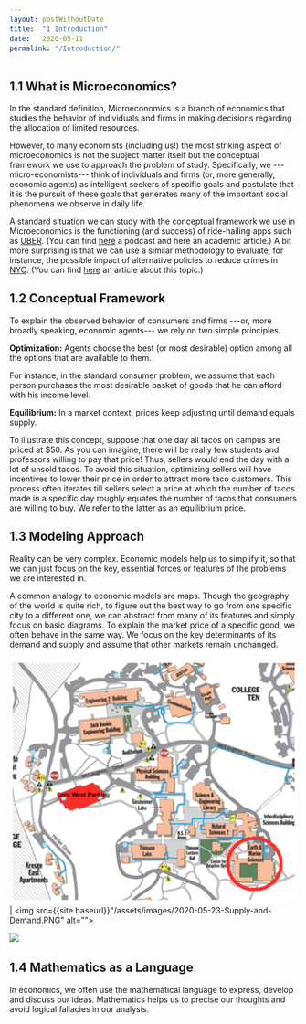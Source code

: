 ```yaml
---
layout: postWithoutDate
title:  "1 Introduction"
date:   2020-05-11
permalink: "/Introduction/"
---
```



## 1.1 What is Microeconomics?

In the standard definition, Microeconomics is a branch of economics that studies the behavior of individuals and firms in making decisions regarding the allocation of limited resources.

However, to many economists (including us!) the most striking aspect of microeconomics is not the subject matter itself but the conceptual framework we use to approach the problem of study. Specifically, we ---micro-economists--- think of individuals and firms (or, more generally, economic agents) as intelligent seekers of specific goals and postulate that it is the pursuit of these goals that generates many of the important social phenomena we observe in daily life.

A standard situation we can study with the conceptual framework we use in Microeconomics is the functioning (and success) of ride-hailing apps such as [UBER](https://en.wikipedia.org/wiki/Uber_(company)). (You can find [here](http://www.npr.org/sections/money/2015/07/31/428157211/episode-643-the-taxi-king) a podcast and here an academic article.) A bit more surprising is that we can use a similar methodology to evaluate, for instance, the possible impact of alternative policies to reduce crimes in [NYC](http://www.scientificamerican.com/article/how-new-york-beat-crime/). (You can find [here](http://blog.oup.com/2012/06/zimring-scientific-american-nyc-beat-crime/) an article about this topic.)

## 1.2 Conceptual Framework

To explain the observed behavior of consumers and firms ---or, more broadly speaking, economic agents--- we rely on two simple principles.

**Optimization:** Agents choose the best (or most desirable) option among all the options that are available to them.

For instance, in the standard consumer problem, we assume that each person purchases the most desirable basket of goods that he can afford with his income level.

**Equilibrium:** In a market context, prices keep adjusting until demand equals supply.

To illustrate this concept, suppose that one day all tacos on campus are priced at $50. As you can imagine, there will be really few students and professors willing to pay that price! Thus, sellers would end the day with a lot of unsold tacos. To avoid this situation, optimizing sellers will have incentives to lower their price in order to attract more taco customers. This process often iterates till sellers select a price at which the number of tacos made in a specific day roughly equates the number of tacos that consumers are willing to buy. We refer to the latter as an equilibrium price.

## 1.3 Modeling Approach

Reality can be very complex. Economic models help us to simplify it, so that we can just focus on the key, essential forces or features of the problems we are interested in.

A common analogy to economic models are maps. Though the geography of the world is quite rich, to figure out the best way to go from one specific city to a different one, we can abstract from many of its features and simply focus on basic diagrams. To explain the market price of a specific good, we often behave in the same way. We focus on the key determinants of its demand and supply and assume that other markets remain unchanged.

![](/assets/images/2020-05-23-Image-of-SciHill.PNG) | <img src={{site.baseurl}}"/assets/images/2020-05-23-Supply-and-Demand.PNG" alt=""> 


<img src="http://klmv.github.io/IntermMicroecon_UCSC/assets/images/2020-05-23-Image-of-SciHill.PNG">

## 1.4 Mathematics as a Language

In economics, we often use the mathematical language to express, develop and discuss our ideas. Mathematics helps us to precise our thoughts and avoid logical fallacies in our analysis.
